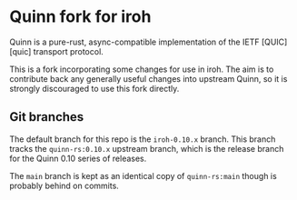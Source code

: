 # Quinn fork for iroh

Quinn is a pure-rust, async-compatible implementation of the IETF
[QUIC][quic] transport protocol.

This is a fork incorporating some changes for use in iroh.  The aim is
to contribute back any generally useful changes into upstream Quinn,
so it is strongly discouraged to use this fork directly.


## Git branches

The default branch for this repo is the `iroh-0.10.x` branch.  This
branch tracks the `quinn-rs:0.10.x` upstream branch, which is the
release branch for the Quinn 0.10 series of releases.

The `main` branch is kept as an identical copy of `quinn-rs:main`
though is probably behind on commits.
